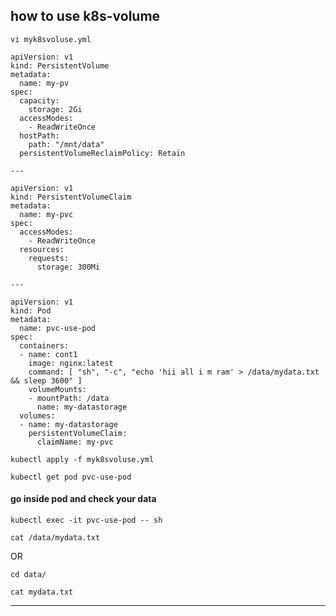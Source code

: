 ## how to use k8s-volume



`vi myk8svoluse.yml`


```
apiVersion: v1
kind: PersistentVolume
metadata:
  name: my-pv
spec:
  capacity:
    storage: 2Gi
  accessModes:
    - ReadWriteOnce
  hostPath:
    path: "/mnt/data"
  persistentVolumeReclaimPolicy: Retain

---

apiVersion: v1
kind: PersistentVolumeClaim
metadata:
  name: my-pvc
spec:
  accessModes:
    - ReadWriteOnce
  resources:
    requests: 
      storage: 300Mi

---

apiVersion: v1
kind: Pod
metadata:
  name: pvc-use-pod
spec:
  containers:
  - name: cont1
    image: nginx:latest
    command: [ "sh", "-c", "echo 'hii all i m ram' > /data/mydata.txt && sleep 3600" ]
    volumeMounts:
    - mountPath: /data
      name: my-datastorage
  volumes:
  - name: my-datastorage
    persistentVolumeClaim:
      claimName: my-pvc

```


```
kubectl apply -f myk8svoluse.yml
```


```
kubectl get pod pvc-use-pod
```


#### go inside pod and check your data


```
kubectl exec -it pvc-use-pod -- sh
```

```
cat /data/mydata.txt
```

OR

```
cd data/
```

```
cat mydata.txt
```



------------------------------------------------------
